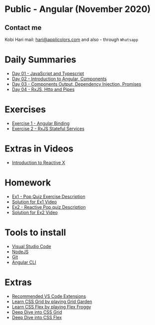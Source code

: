 # Public - Angular (November 2020)
## Contact me
Kobi Hari
mail: hari@applicolors.com
and also - through `Whatsapp`

# Daily Summaries
* [Day 01 - JavaScript and Typescript](https://github.com/kobi2294/Course-112020-Public-Angular/wiki/Day-01---Javascript-and-Typescript)
* [Day 02 - Introduction to Angular, Components](https://github.com/kobi2294/Course-112020-Public-Angular/wiki/Day-02-Introduction-to-Angular-and-Components)
* [Day 03 - Components Output, Dependency Injection, Promises](https://github.com/kobi2294/Course-112020-Public-Angular/wiki/Day-03-DI-and-Promises)
* [Day 04 - RxJS, Http and Pipes](https://github.com/kobi2294/Course-112020-Public-Angular/wiki/Day-04-RxJS-Http-and-Pipes)

# Exercises
* [Exercise 1 - Angular Binding](https://github.com/kobi2294/Course-112020-Public-Angular/wiki/Exercise-1---Angular-Binding)
* [Exercise 2 - RxJS Stateful Services](https://github.com/kobi2294/Course-112020-Public-Angular/wiki/Exercise-2---RxJS-Stateful-services)

# Extras in Videos
* [Introduction to Reactive X](https://www.dropbox.com/s/05vsshf61oh5p1y/Reactive%20X.mp4?dl=0)

# Homework
* [Ex1 - Pop Quiz Exercise Description](https://www.dropbox.com/s/rkhx8ge3lj5um6t/Description.pptx?dl=0)
* [Solution for Ex1 Video](https://www.dropbox.com/s/8ybqibl7geul9bm/Solution.mp4?dl=0)
* [Ex2 - Reactive Pop quiz Description](https://www.dropbox.com/s/n9pawcvycxv03sx/Description.pptx?dl=0)
* [Solution for Ex2 Video](https://www.dropbox.com/s/n9502wwpvlmrgbr/reactive%20pop%20quiz%20solution.mp4?dl=0)

# Tools to install
* [Visual Studio Code](https://code.visualstudio.com/)
* [NodeJS](https://nodejs.org/en/)
* [Git](https://git-scm.com/)
* [Angular CLI](https://cli.angular.io/)

# Extras
- [Recommended VS Code Extensions](https://github.com/kobi2294/Course-112020-Public-Angular/wiki/Recommended-Extensions)
- [Learn CSS Grid by playing Grid Garden](https://cssgridgarden.com/)
- [Learn CSS Flex by playing Flex Froggy](https://flexboxfroggy.com/)
- [Deep Dive into CSS Grid](https://css-tricks.com/snippets/css/complete-guide-grid/)
- [Deep Dive into CSS Flex](https://css-tricks.com/snippets/css/a-guide-to-flexbox/)

